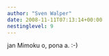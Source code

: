 ```yaml
---
author: "Sven Walper"
date: 2008-11-11T07:13:14+00:00
nestinglevel: 9
---
```

jan Mimoku o, pona a. :-)